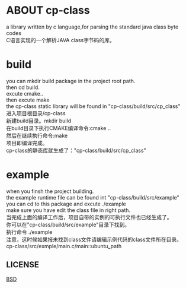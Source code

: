 # ABOUT cp-class
a library written by c language,for parsing the standard java class byte codes  
C语言实现的一个解析JAVA class字节码的库。

# build
you can mkdir build package in the project root path.  
then cd build.  
excute cmake..  
then excute make  
the cp-class static library will be found in "cp-class/build/src/cp_class"  
进入项目根目录/cp-class  
新建build目录。mkdir build  
在build目录下执行CMAKE编译命令:cmake ..  
然后在继续执行命令:make  
项目即编译完成。  
cp-class的静态库就生成了："cp-class/build/src/cp_class"  

# example
when you finsh the project building.  
the example runtime file can be found int "cp-class/build/src/example"  
you can cd to this package and excute ./example  
make sure you have edit the class file in right path.  
当完成上面的编译工作后，项目自带的实例的可执行文件也已经生成了。  
你可以在"cp-class/build/src/example"目录下找到。  
执行命令 ./example  
注意，这时候如果报未找到class文件请编辑示例代码的class文件所在目录。  
cp-class/src/exmple/main.c/main::ubuntu_path  

## LICENSE
[BSD](LICENSE)